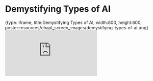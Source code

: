 # Demystifying Types of AI
 
{type: iframe, title:Demystifying Types of AI, width:800, height:600, poster:resources/chapt_screen_images/demystifying-types-of-ai.png}
![](https://hutchdatascience.org/AI_for_Decision_Makers/no_toc/demystifying-types-of-ai.html)
 

 
